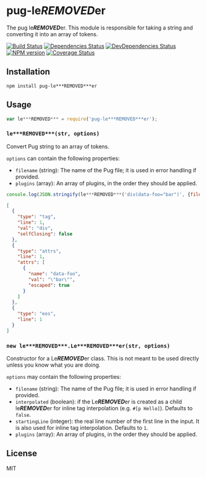 # pug-le***REMOVED***er

The pug le***REMOVED***er.  This module is responsible for taking a string and converting it into an array of tokens.

[![Build Status](https://img.shields.io/travis/pugjs/pug-le***REMOVED***er/master.svg)](https://travis-ci.org/pugjs/pug-le***REMOVED***er)
[![Dependencies Status](https://david-dm.org/pugjs/pug/status.svg?path=packages/pug-le***REMOVED***er)](https://david-dm.org/pugjs/pug?path=packages/pug-le***REMOVED***er)
[![DevDependencies Status](https://david-dm.org/pugjs/pug/dev-status.svg?path=packages/pug-le***REMOVED***er)](https://david-dm.org/pugjs/pug?path=packages/pug-le***REMOVED***er&type=dev)
[![NPM version](https://img.shields.io/npm/v/pug-le***REMOVED***er.svg)](https://www.npmjs.org/package/pug-le***REMOVED***er)
[![Coverage Status](https://img.shields.io/codecov/c/github/pugjs/pug-le***REMOVED***er.svg)](https://codecov.io/gh/pugjs/pug-le***REMOVED***er)

## Installation

    npm install pug-le***REMOVED***er

## Usage

```js
var le***REMOVED*** = require('pug-le***REMOVED***er');
```

### `le***REMOVED***(str, options)`

Convert Pug string to an array of tokens.

`options` can contain the following properties:

- `filename` (string): The name of the Pug file; it is used in error handling if provided.
- `plugins` (array): An array of plugins, in the order they should be applied.

```js
console.log(JSON.stringify(le***REMOVED***('div(data-foo="bar")', {filename: 'my-file.pug'}), null, '  '))
```

```json
[
  {
    "type": "tag",
    "line": 1,
    "val": "div",
    "selfClosing": false
  },
  {
    "type": "attrs",
    "line": 1,
    "attrs": [
      {
        "name": "data-foo",
        "val": "\"bar\"",
        "escaped": true
      }
    ]
  },
  {
    "type": "eos",
    "line": 1
  }
]
```

### `new le***REMOVED***.Le***REMOVED***er(str, options)`

Constructor for a Le***REMOVED***er class. This is not meant to be used directly unless you know what you are doing.

`options` may contain the following properties:

- `filename` (string): The name of the Pug file; it is used in error handling if provided.
- `interpolated` (boolean): if the Le***REMOVED***er is created as a child le***REMOVED***er for inline tag interpolation (e.g. `#[p Hello]`). Defaults to `false`.
- `startingLine` (integer): the real line number of the first line in the input. It is also used for inline tag interpolation. Defaults to `1`.
- `plugins` (array): An array of plugins, in the order they should be applied.

## License

  MIT
